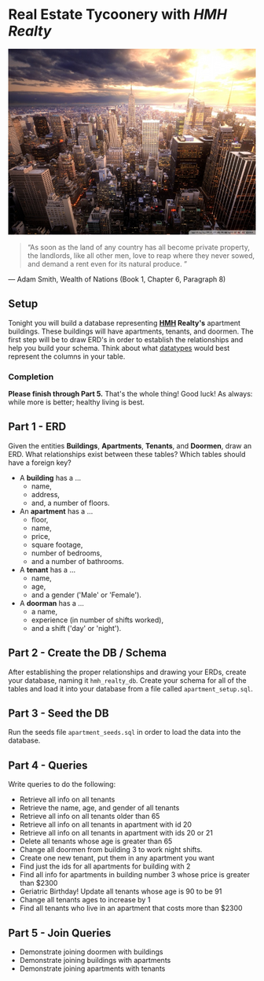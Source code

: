 # Real Estate Tycoonery with *HMH Realty*

![Manhattan skyline][new-york-new-york]

> “As soon as the land of any country has all become private property,
> the landlords, like all other men, love to reap where they never sowed,
> and demand a rent even for its natural produce. ”

— Adam Smith, Wealth of Nations (Book 1, Chapter 6, Paragraph 8)

## Setup

Tonight you will build a database representing **[H][hari][M][mck][H][harish]
Realty's** apartment buildings. These buildings will have apartments, tenants,
and doormen. The first step will be to draw ERD's in order to establish the
relationships and help you build your schema. Think about what
[datatypes][pg-datatypes] would best represent the columns in your table.

### Completion

**Please finish through Part 5.** That's the whole thing! Good luck!
As always: while more is better; healthy living is best.

## Part 1 - ERD

Given the entities **Buildings**, **Apartments**, **Tenants**, and **Doormen**,
draw an ERD. What relationships exist between these tables? Which tables should
have a foreign key?

- A **building** has a ...
  - name,
  - address,
  - and, a number of floors.
- An **apartment** has a ...
  - floor,
  - name,
  - price,
  - square footage,
  - number of bedrooms,
  - and a number of bathrooms.
- A **tenant** has a ...
  - name,
  - age,
  - and a gender ('Male' or 'Female').
- A **doorman** has a ...
  - a name,
  - experience (in number of shifts worked),
  - and a shift ('day' or 'night').

## Part 2 - Create the DB / Schema

After establishing the proper relationships and drawing your ERDs, create your
database, naming it `hmh_realty_db`. Create your schema for all of the tables
and load it into your database from a file called `apartment_setup.sql`.

## Part 3 - Seed the DB

Run the seeds file `apartment_seeds.sql` in order to load the data into the
database.

## Part 4 - Queries

Write queries to do the following:

- Retrieve all info on all tenants
- Retrieve the name, age, and gender of all tenants
- Retrieve all info on all tenants older than 65
- Retrieve all info on all tenants in apartment with id 20
- Retrieve all info on all tenants in apartment with ids 20 or 21
- Delete all tenants whose age is greater than 65
- Change all doormen from building 3 to work night shifts.
- Create one new tenant, put them in any apartment you want
- Find just the ids for all apartments for building with 2
- Find all info for apartments in building number 3 whose price is greater than $2300
- Geriatric Birthday! Update all tenants whose age is 90 to be 91
- Change all tenants ages to increase by 1
- Find all tenants who live in an apartment that costs more than $2300

## Part 5 - Join Queries

- Demonstrate joining doormen with buildings
- Demonstrate joining buildings with apartments
- Demonstrate joining apartments with tenants

<!-- Links -->

[new-york-new-york]: images/manhattan-wallpaper-800x600.jpg
[hari]:              http://harimohanraj.com/about_me/
[mck]:               https://github.com/DrRobotmck
[harish]:            https://www.linkedin.com/pub/harish-tella/73/686/797
[pg-datatypes]:      http://www.postgresql.org/docs/9.3/static/datatype.html
